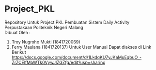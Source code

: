 # Project_PKL
Repository Untuk Project PKL Pembuatan Sistem Daily Activity Perpustakaan Politeknik Negeri Malang<br/>
Dibuat Oleh : <br/>
1. Troy Nugroho Mukti (1841720069)
2. Ferry Maulana (1841720137)
Untuk User Manual Dapat diakses di Link Berikut <br/>
https://docs.google.com/document/d/1LkdqKU7yJKaMuEqbuO_-ZrZCElfMbWTk0VywJlZGZfg/edit?usp=sharing
